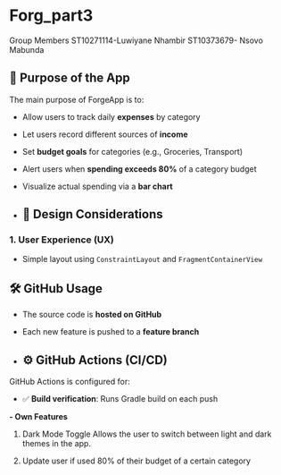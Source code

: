 # Forg_part3
Group Members
ST10271114-Luwiyane Nhambir
ST10373679- Nsovo Mabunda


## 📌 Purpose of the App

The main purpose of ForgeApp is to:

- Allow users to track daily **expenses** by category
- Let users record different sources of **income**
- Set **budget goals** for categories (e.g., Groceries, Transport)
- Alert users when **spending exceeds 80%** of a category budget
- Visualize actual spending via a **bar chart**

- ## 🎨 Design Considerations

### 1. **User Experience (UX)**
- Simple layout using `ConstraintLayout` and `FragmentContainerView`

## 🛠 GitHub Usage

- The source code is **hosted on GitHub**
- Each new feature is pushed to a **feature branch**

- ## ⚙️ GitHub Actions (CI/CD)

GitHub Actions is configured for:

- ✅ **Build verification**: Runs Gradle build on each push

**- Own Features**
1. Dark Mode Toggle
Allows the user to switch between light and dark themes in the app.

2. Update user if used 80% of their budget of a certain category



